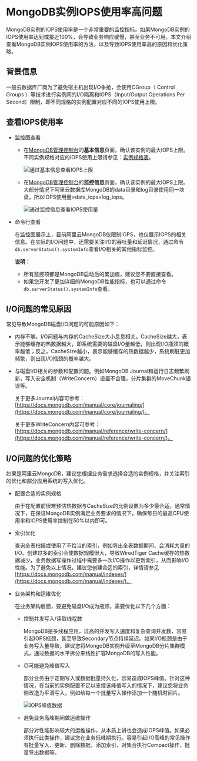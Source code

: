 # MongoDB实例IOPS使用率高问题

MongoDB实例的IOPS使⽤率是⼀个⾮常重要的监控指标。如果MongoDB实例的IOPS使⽤率达到或接近100%，会导致业务响应缓慢，甚⾄业务不可⽤。本文介绍查看MongoDB实例IOPS使用率的方法，以及导致IOPS使用率高的原因和优化策略。

## 背景信息

⼀般云数据库厂商为了避免宿主机出现I/O争抢，会使⽤CGroup（ Control Groups ）等技术进⾏实例间的I/O隔离和IOPS（Input/Output Operations Per Second）限制，即不同规格的实例配置对应不同的IOPS使⽤上限。

## 查看IOPS使用率

-   监控图查看
    -   在[MongoDB管理控制台](https://mongodb.console.aliyun.com/)的**基本信息**页面，确认该实例的最⼤IOPS上限。不同实例规格对应的IOPS使⽤上限请参见：[实例规格表](https://help.aliyun.com/document_detail/57141.html)。

        ![通过基本信息查看IOPS上限](https://static-aliyun-doc.oss-accelerate.aliyuncs.com/assets/img/zh-CN/3237666161/p235810.png)

    -   在[MongoDB管理控制台](https://mongodb.console.aliyun.com/)的**监控信息**页面，确认该实例的最⼤IOPS上限。⼤部分情况下阿⾥云数据库MongoDB的data⽬录和log⽬录使⽤同⼀块盘，所以IOPS使⽤量=data\_iops=log\_iops。

        ![通过监控信息查看IOPS使用量](https://static-aliyun-doc.oss-accelerate.aliyuncs.com/assets/img/zh-CN/3237666161/p235811.png)

-   命令行查看

    在监控图展示上，目前阿里云MongoDB仅限制IOPS，也仅展示IOPS的相关信息。在实际的I/O问题中，还需要关注I/O的吞吐量和延迟情况，通过命令`db.serverStatus().systemInfo`查看I/O相关的其他指标监控。

    **说明：**

    -   所有监控项都是MongoDB启动后的累加值，建议您不要直接查看。
    -   如果您开发了更加详细的MongoDB性能指标，也可以通过命令`db.serverStatus().systemInfo`查看。

## I/O问题的常见原因

常见导致MongoDB磁盘I/O问题的可能原因如下：

-   内存不够。I/O问题与内存的CacheSize⼤⼩息息相关。CacheSize越⼤，表示能够缓存的热数据越⼤，即系统需要的磁盘I/O量越低，则出现I/O瓶颈的概率越低；反之，CacheSize越⼩，表示能够缓存的热数据越少，系统刷脏更加频繁，则出现I/O瓶颈的概率越⼤。
-   与磁盘I/O相关的参数和配置问题。例如MongoDB Journal和运⾏⽇志频繁刷新，写入安全机制（WriteConcern）设置不合理，分⽚集群的MoveChunk错误等。

    关于更多Journal内容可参考：[https://docs.mongodb.com/manual/core/journaling/](https://docs.mongodb.com/manual/core/journaling/)。

    关于更多WriteConcern内容可参考：[https://docs.mongodb.com/manual/reference/write-concern/](https://docs.mongodb.com/manual/reference/write-concern/)。


## I/O问题的优化策略

如果是阿里云MongoDB，建议您根据业务需求选择合适的实例规格，并关注索引的优化和部分应用系统的写入优化。

-   配置合适的实例规格

    由于在配置前很难预估热数据与CacheSize的⽐例设置为多少最合适，通常情况下，在保证MongoDB实例满⾜业务要求的情况下，确保每日的最高CPU使⽤率和IOPS使⽤率控制在50%以内即可。

-   索引优化

    查询全表扫描或使用了不恰当的索引，例如导出全表数据期间，会消耗大量的I/O。创建过多的索引会使数据规模很大，导致WiredTiger Cache缓存的热数据减少，业务数据写操作过程中需要多⼀次I/O操作以更新索引，从而影响I/O性能。为了避免以上情况，建议您创建合适的索引，详情请参见[https://docs.mongodb.com/manual/indexes/](https://docs.mongodb.com/manual/indexes/)。

-   业务架构和运维优化

    在业务架构层⾯，要避免磁盘I/O成为瓶颈，需要优化以下几个方面：

    -   控制并发写入/读取线程数

        MongoDB是多线程应用，过⾼的并发写入速度和复杂查询并发数，容易引起IOPS瓶颈，甚⾄导致Secondary节点持续延迟。如果I/O瓶颈是由于业务写⼊量导致，建议您将MongoDB实例升级至MongoDB分⽚集群模式，通过数据的⽔平拆分来线性扩容MongoDB的写⼊性能。

    -   尽可能避免峰值写⼊

        部分业务由于定期写入或数据批量持久化，容易造成IOPS峰值。针对这种情况，在当前的实例配置不⾜以⽀撑该峰值写⼊的情况下，建议您将业务侧改造为平滑写入，例如给每⼀个批量写⼊操作添加⼀个随机时间⽚。

        ![IOPS峰值数据](https://static-aliyun-doc.oss-accelerate.aliyuncs.com/assets/img/zh-CN/3237666161/p235815.png)

    -   避免业务⾼峰期间做运维操作

        部分对性能影响较⼤的运维操作，从本质上讲也会造成IOPS峰值。如果必须执行此类操作，建议您在业务低峰期执行。容易引起I/O⾼峰的常见操作有批量写⼊、更新、删除数据，添加索引，对集合执⾏Compact操作，批量导出数据等。


